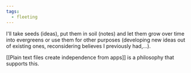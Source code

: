 ```yaml
---
tags:
  - fleeting
---
```

I'll take seeds (ideas), put them in soil (notes) and let them grow over time into evergreens or use them for other purposes (developing new ideas out of existing ones, reconsidering believes I previously had,...).

[[Plain text files create independence from apps]] is a philosophy that supports this.